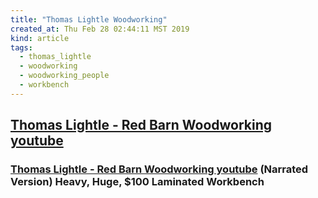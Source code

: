 ```yaml
---
title: "Thomas Lightle Woodworking"
created_at: Thu Feb 28 02:44:11 MST 2019
kind: article
tags:
  - thomas_lightle
  - woodworking
  - woodworking_people
  - workbench
---
```


<h2>
  <a href="https://www.youtube.com/user/th0mb0y/featured" target="_blank">Thomas Lightle - Red Barn Woodworking youtube</a>
</h2>

<h3>
  <a href="https://www.youtube.com/watch?v=ItivGqL0aSE" target="_blank">Thomas Lightle - Red Barn Woodworking youtube</a>
  (Narrated Version) Heavy, Huge, $100 Laminated Workbench
</h3>

<!--
html boilerplate fragments
<a href="" target="_blank"></a>
<a name=""></a>
<img src="" width="400px">
<ul>
  <li></li>
  <li><a href="" target="_blank"></a></li>
</ul>
<pre>
</pre>
<p style="margin-bottom: 2em;"></p>
<hr style="border: 0; height: 3px; background: #333; background-image: linear-gradient(to right, #ccc, #333, #ccc);">
<pre><code>
</code></pre>
<math xmlns='http://www.w3.org/1998/Math/MathML' display='block'>
</math>
:-->
